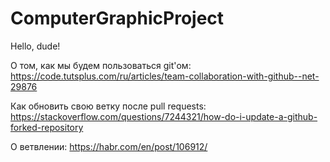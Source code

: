 # ComputerGraphicProject

Hello, dude!

О том, как мы будем пользоваться git'ом:
https://code.tutsplus.com/ru/articles/team-collaboration-with-github--net-29876

Как обновить свою ветку после pull requests:
https://stackoverflow.com/questions/7244321/how-do-i-update-a-github-forked-repository

О ветвлении:
https://habr.com/en/post/106912/
